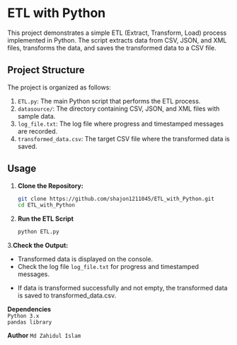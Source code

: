 # ETL with Python

This project demonstrates a simple ETL (Extract, Transform, Load) process implemented in Python. The script extracts data from CSV, JSON, and XML files, transforms the data, and saves the transformed data to a CSV file.

## Project Structure

The project is organized as follows:

1. `ETL.py`: The main Python script that performs the ETL process.
2. `datasource/`: The directory containing CSV, JSON, and XML files with sample data.
3. `log_file.txt`: The log file where progress and timestamped messages are recorded.
4. `transformed_data.csv`: The target CSV file where the transformed data is saved.

## Usage

1. **Clone the Repository:**

   ```bash
   git clone https://github.com/shajon1211045/ETL_with_Python.git
   cd ETL_with_Python

2. **Run the ETL Script**
   ```bash
   python ETL.py

3.**Check the Output:**
- Transformed data is displayed on the console.  
- Check the log file `log_file.txt` for progress and timestamped messages. 
+ If data is transformed successfully and not empty, the transformed data is saved to transformed_data.csv.  

**Dependencies**  
`Python 3.x`    
`pandas library`  

**Author**
``Md Zahidul Islam``
